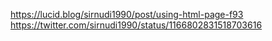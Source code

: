 https://lucid.blog/sirnudi1990/post/using-html-page-f93
https://twitter.com/sirnudi1990/status/1166802831518703616
